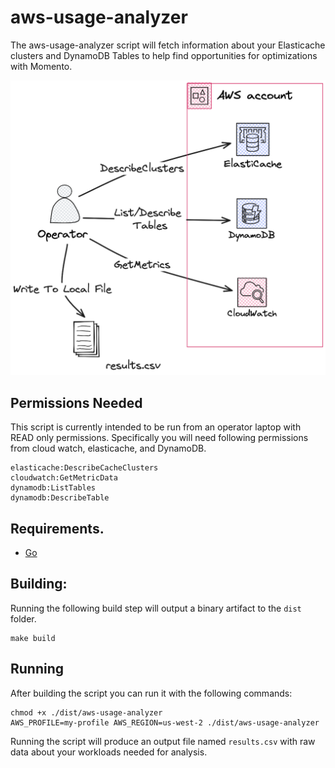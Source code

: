 # aws-usage-analyzer

The aws-usage-analyzer script will fetch information about your Elasticache clusters and DynamoDB Tables to help find 
opportunities for optimizations with Momento.

![Usage Diagram](./docs/imgs/AWS-Usage-Analyzer.png)

## Permissions Needed

This script is currently intended to be run from an operator laptop with READ only permissions.
Specifically you will need following permissions from cloud watch, elasticache, and DynamoDB.

```
elasticache:DescribeCacheClusters
cloudwatch:GetMetricData
dynamodb:ListTables
dynamodb:DescribeTable
```

## Requirements.

- [Go](https://go.dev/dl/)

## Building:

Running the following build step will output a binary artifact to the `dist` folder.

```console
make build
```

## Running

After building the script you can run it with the following commands:

```console
chmod +x ./dist/aws-usage-analyzer
AWS_PROFILE=my-profile AWS_REGION=us-west-2 ./dist/aws-usage-analyzer
```

Running the script will produce an output file named `results.csv` with raw data about your workloads needed for
analysis.

